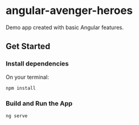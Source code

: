 # angular-avenger-heroes
Demo app created with basic Angular features.

## Get Started

### Install dependencies
On your terminal:
```
npm install
```

### Build and Run the App
```
ng serve
```
